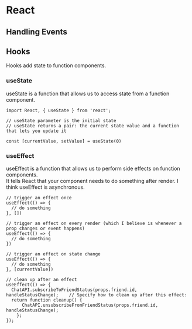 # React

## Handling Events


## Hooks

Hooks add state to function components.

### useState

useState is a function that allows us to access state from a function component.
```
import React, { useState } from 'react';

// useState parameter is the initial state
// useState returns a pair: the current state value and a function that lets you update it

const [currentValue, setValue] = useState(0)
```

### useEffect

useEffect is a function that allows us to perform side effects on function components. <br>
It tells React that your component needs to do something after render.
I think useEffect is asynchronous.


```
// trigger an effect once
useEffect(() => {
  // do something
}, [])

// trigger an effect on every render (which I believe is whenever a prop changes or event happens)
useEffect(() => {
  // do something
})

// trigger an effect on state change
useEffect(() => {
  // do something
}, [currentValue])

// clean up after an effect
useEffect(() => {    
  ChatAPI.subscribeToFriendStatus(props.friend.id, handleStatusChange);    // Specify how to clean up after this effect:
  return function cleanup() {     
      ChatAPI.unsubscribeFromFriendStatus(props.friend.id, handleStatusChange);    
    };
});
```
